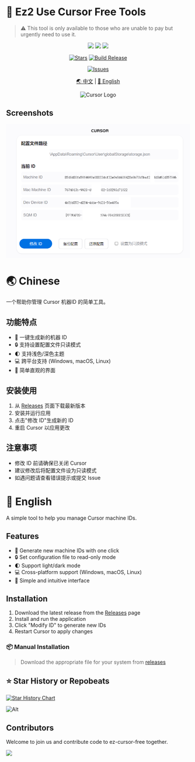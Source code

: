 # 🚀 Ez2 Use Cursor Free Tools

> 

> ⚠️ This tool is only available to those who are unable to pay but urgently need to use it.

<div align="center">

<a title="AGPLv3" target="_blank" href="https://www.gnu.org/licenses/agpl-3.0.txt"><img src="http://img.shields.io/badge/license-AGPLv3-orange.svg?style=flat-square"></a>
<a title="Releases" target="_blank" href="https://github.com/GalacticDevOps/ez-cursor-free/releases"><img src="https://img.shields.io/github/release/GalacticDevOps/ez-cursor-free.svg?style=flat-square&color=9CF"></a>
<a title="Downloads" target="_blank" href="https://github.com/GalacticDevOps/ez-cursor-free/releases"><img src="https://img.shields.io/github/downloads/GalacticDevOps/ez-cursor-free/total.svg?style=flat-square&color=blueviolet"></a>

[![Stars](https://img.shields.io/github/stars/GalacticDevOps/ez-cursor-free?style=flat-square&logo=github)](https://github.com/GalacticDevOps/ez-cursor-free/stargazers)
[![Build Release](https://github.com/GalacticDevOps/ez-cursor-free/actions/workflows/release.yml/badge.svg)](https://github.com/GalacticDevOps/ez-cursor-free/actions/workflows/release.yml)

[![Issues](https://img.shields.io/github/issues/GalacticDevOps/ez-cursor-free)](https://github.com/GalacticDevOps/ez-cursor-free/issues)

[🌏 中文](#-chinese) | [🌟 English](#-english)

<img src="https://ai-cursor.com/wp-content/uploads/2024/09/logo-cursor-ai-png.webp" alt="Cursor Logo" width="120"/>

</div>

## Screenshots

<div align="center">

![alt text](/screenshots/ez2cursor.png)

</div>

# 🌏 Chinese

一个帮助你管理 Cursor 机器ID 的简单工具。

## 功能特点

- 🔄 一键生成新的机器 ID
- 🔒 支持设置配置文件只读模式
- 🌓 支持浅色/深色主题
- 💻 跨平台支持 (Windows, macOS, Linux)
- 🎯 简单直观的界面

## 安装使用

1. 从 [Releases](https://github.com/GalacticDevOps/ez-cursor-free/releases) 页面下载最新版本
2. 安装并运行应用
3. 点击"修改 ID"生成新的 ID
4. 重启 Cursor 以应用更改

## 注意事项

- 修改 ID 前请确保已关闭 Cursor
- 建议修改后将配置文件设为只读模式
- 如遇问题请查看错误提示或提交 Issue

# 🌟 English

A simple tool to help you manage Cursor machine IDs.

## Features

- 🔄 Generate new machine IDs with one click
- 🔒 Set configuration file to read-only mode
- 🌓 Support light/dark mode
- 💻 Cross-platform support (Windows, macOS, Linux)
- 🎯 Simple and intuitive interface

## Installation

1. Download the latest release from the [Releases](https://github.com/GalacticDevOps/ez-cursor-free/releases) page
2. Install and run the application
3. Click "Modify ID" to generate new IDs
4. Restart Cursor to apply changes

### 📦 Manual Installation

> Download the appropriate file for your system from [releases](https://github.com/GalacticDevOps/ez-cursor-free/releases/latest)

## ⭐  Star History or Repobeats

[![Star History Chart](https://api.star-history.com/svg?repos=GalacticDevOps/ez-cursor-free&type=Date)](https://star-history.com/#GalacticDevOps/ez-cursor-free&Date)

![Alt](https://repobeats.axiom.co/api/embed/e093d035f86c7cc57f690c634df67bcf821455df.svg "Repobeats analytics image")

## Contributors

Welcome to join us and contribute code to ez-cursor-free together.

<a href="https://github.com/GalacticDevOps/ez-cursor-free/graphs/contributors">
   <img src="https://contrib.rocks/image?repo=GalacticDevOps/ez-cursor-free" />
</a>
